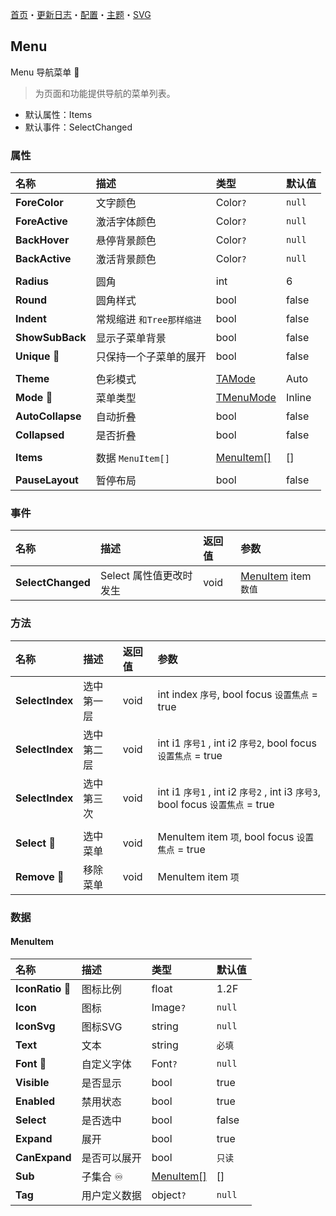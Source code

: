 ﻿[首页](../Home.md)・[更新日志](../UpdateLog.md)・[配置](../Config.md)・[主题](../Theme.md)・[SVG](../SVG.md)

## Menu

Menu 导航菜单 👚

> 为页面和功能提供导航的菜单列表。

- 默认属性：Items
- 默认事件：SelectChanged

### 属性

名称 | 描述 | 类型 | 默认值 |
:--|:--|:--|:--|
**ForeColor** | 文字颜色 | Color`?` | `null` |
**ForeActive** | 激活字体颜色 | Color`?` | `null` |
**BackHover** | 悬停背景颜色 | Color`?` | `null` |
**BackActive** | 激活背景颜色 | Color`?` | `null` |
||||
**Radius** | 圆角 | int | 6 |
**Round** | 圆角样式 | bool | false |
**Indent** | 常规缩进 `和Tree那样缩进` | bool | false |
**ShowSubBack** | 显示子菜单背景 | bool | false |
**Unique** 🔴 | 只保持一个子菜单的展开 | bool | false |
||||
**Theme** | 色彩模式 | [TAMode](Enum#tamode) | Auto |
**Mode** 🔴 | 菜单类型 | [TMenuMode](Enum#tmenumode) | Inline |
**AutoCollapse** | 自动折叠 | bool | false |
**Collapsed** | 是否折叠 | bool | false |
||||
**Items** | 数据 `MenuItem[]` | [MenuItem[]](#menuitem) | [] |
||||
**PauseLayout** | 暂停布局 | bool | false |

### 事件

名称 | 描述 | 返回值 | 参数 |
:--|:--|:--|:--|
**SelectChanged** | Select 属性值更改时发生 | void | [MenuItem](#menuitem) item `数值` |

### 方法

名称 | 描述 | 返回值 | 参数 |
:--|:--|:--|:--|
**SelectIndex** | 选中第一层 | void | int index `序号`, bool focus `设置焦点` = true |
**SelectIndex** | 选中第二层 | void | int i1 `序号1` , int i2 `序号2`, bool focus `设置焦点` = true |
**SelectIndex** | 选中第三次 | void | int i1 `序号1` , int i2 `序号2`  , int i3 `序号3`, bool focus `设置焦点` = true |
||||
**Select** 🔴 | 选中菜单 | void | MenuItem item `项`, bool focus `设置焦点` = true |
**Remove** 🔴 | 移除菜单 | void | MenuItem item `项` |


### 数据

#### MenuItem

名称 | 描述 | 类型 | 默认值 |
:--|:--|:--|:--|
**IconRatio** 🔴 | 图标比例 | float | 1.2F |
**Icon** | 图标 | Image`?` | `null` |
**IconSvg** | 图标SVG | string | `null` |
**Text** | 文本 | string | `必填` |
**Font** 🔴 | 自定义字体 | Font`?` | `null` |
**Visible** | 是否显示 | bool | true |
**Enabled** | 禁用状态 | bool | true |
**Select** | 是否选中 | bool | false |
**Expand** | 展开 | bool | true |
**CanExpand** | 是否可以展开 | bool | `只读` |
**Sub** | 子集合 ♾️ | [MenuItem[]](#menuitem) | [] |
**Tag** | 用户定义数据 | object`?` | `null` |
